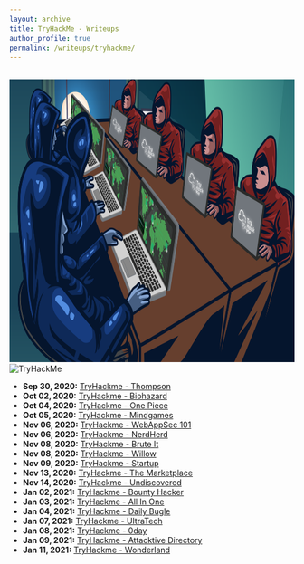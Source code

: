 ```yaml
---
layout: archive
title: TryHackMe - Writeups
author_profile: true
permalink: /writeups/tryhackme/
---
```


<br>
<img src="/assets/images/thm-image.png" height="500" width="900">

<img src="https://tryhackme-badges.s3.amazonaws.com/bvr0n.png" alt="TryHackMe" class="centre">

<br>

- **Sep 30, 2020:** [TryHackme - Thompson](../_posts/thm/2020-09-30-thompson.md)
- **Oct 02, 2020:** [TryHackme - Biohazard](../_posts/thm/2020-10-02-biohazard.md)
- **Oct 04, 2020:** [TryHackme - One Piece](../_posts/thm/2020-10-04-one_piece.md)
- **Oct 05, 2020:** [TryHackme - Mindgames](../_posts/thm/2020-10-05-mindgames.md)
- **Nov 06, 2020:** [TryHackme - WebAppSec 101](../_posts/thm/2020-11-11-webappsec_101.md)
- **Nov 06, 2020:** [TryHackme - NerdHerd](../_posts/thm/2020-11-06-nerdherd.md)
- **Nov 08, 2020:** [TryHackme - Brute It](../_posts/thm/2020-11-08-brute_it.md)
- **Nov 08, 2020:** [TryHackme - Willow](../_posts/thm/2020-11-08-willow.md)
- **Nov 09, 2020:** [TryHackme - Startup](../_posts/thm/2020-11-09-startup.md)
- **Nov 13, 2020:** [TryHackme - The Marketplace](../_posts/thm/2020-11-13-marketplace.md)
- **Nov 14, 2020:** [TryHackme - Undiscovered](../_posts/thm/2020-11-14-undiscovered.md)
- **Jan 02, 2021:** [TryHackme - Bounty Hacker](../_posts/thm/2021-01-02-bounty_hacker.md)
- **Jan 03, 2021:** [TryHackme - All In One](../_posts/thm/2021-01-03-all_in_one.md)
- **Jan 04, 2021:** [TryHackme - Daily Bugle](../_posts/thm/2021-01-04-dailybugle.md)
- **Jan 07, 2021:** [TryHackme - UltraTech](../_posts/thm/2021-07-01-ultratech.md)
- **Jan 08, 2021:** [TryHackme - 0day](../_posts/thm/2021-01-08-0day.md)
- **Jan 09, 2021:** [TryHackme - Attacktive Directory](../_posts/thm/2021-01-09-attacktivedir.md)
- **Jan 11, 2021:** [TryHackme - Wonderland](../_posts/thm/2021-01-11-wonderland.md)

